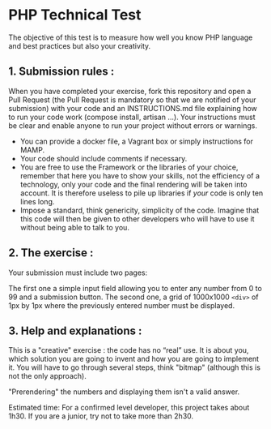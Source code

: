 # PHP Technical Test

The objective of this test is to measure how well you know PHP language and best practices but also your creativity.

## 1.	Submission rules :

When you have completed your exercise, fork this repository and open a Pull Request (the Pull Request is mandatory so that we are notified of your submission) with your code and an INSTRUCTIONS.md file explaining how to run your code work (compose install, artisan ...). Your instructions must be clear and enable anyone to run your project without errors or warnings.

-	You can provide a docker file, a Vagrant box or simply instructions for MAMP.
-	Your code should include comments if necessary.
-	You are free to use the Framework or the libraries of your choice, remember that here you have to show your skills, not the efficiency of a technology, only your code and the final rendering will be taken into account. It is therefore useless to pile up libraries if *your* code is only ten lines long.
-	Impose a standard, think genericity, simplicity of the code. Imagine that this code will then be given to other developers who will have to use it without being able to talk to you.

## 2.	The exercise :

Your submission must include two pages:

The first one a simple input field allowing you to enter any number from 0 to 99 and a submission button.
The second one, a grid of 1000x1000 `<div>` of 1px by 1px where the previously entered number must be displayed.

## 3.	Help and explanations :

This is a "creative" exercise : the code has no “real” use. It is about you, which solution you are going to invent and how you are going to implement it. You will have to go through several steps, think "bitmap" (although this is not the only approach).

"Prerendering" the numbers and displaying them isn't a valid answer.

Estimated time: For a confirmed level developer, this project takes about 1h30. If you are a junior, try not to take more than 2h30.
